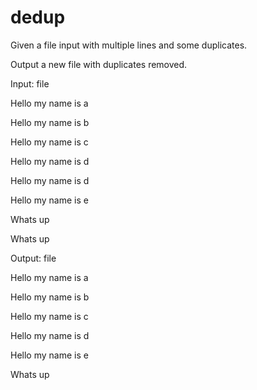 # dedup

Given a file input with multiple lines and some duplicates.
 
Output a new file with duplicates removed.
 
Input: file
 
Hello my name is a

Hello my name is b

Hello my name is c

Hello my name is d

Hello my name is d

Hello my name is e 

Whats up

Whats up
 
Output: file
 
Hello my name is a

Hello my name is b

Hello my name is c

Hello my name is d

Hello my name is e 

Whats up
